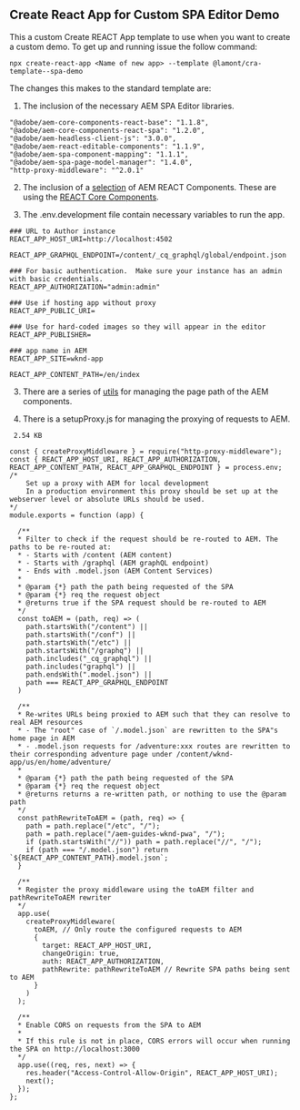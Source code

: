 ## Create React App for Custom SPA Editor Demo

This a custom Create REACT App template to use when you want to create a custom demo.  To get up and running issue the follow command:

```
npx create-react-app <Name of new app> --template @lamont/cra-template--spa-demo
```

The changes this makes to the standard template are:

1. The inclusion of the necessary AEM SPA Editor libraries.

```
"@adobe/aem-core-components-react-base": "1.1.8",
"@adobe/aem-core-components-react-spa": "1.2.0",
"@adobe/aem-headless-client-js": "3.0.0",
"@adobe/aem-react-editable-components": "1.1.9",
"@adobe/aem-spa-component-mapping": "1.1.1",
"@adobe/aem-spa-page-model-manager": "1.4.0",
"http-proxy-middleware": "^2.0.1"
```

2. The inclusion of a [selection](https://github.com/lamontacrook/cra-template-spa-demo/tree/main/template/src/components/aem) of AEM REACT Components. These are using the [REACT Core Components](https://github.com/adobe/aem-react-core-wcm-components).

3. The .env.development file contain necessary variables to run the app.

```
### URL to Author instance
REACT_APP_HOST_URI=http://localhost:4502

REACT_APP_GRAPHQL_ENDPOINT=/content/_cq_graphql/global/endpoint.json

### For basic authentication.  Make sure your instance has an admin with basic credentials.
REACT_APP_AUTHORIZATION="admin:admin"

### Use if hosting app without proxy
REACT_APP_PUBLIC_URI=

### Use for hard-coded images so they will appear in the editor
REACT_APP_PUBLISHER=

### app name in AEM
REACT_APP_SITE=wknd-app

REACT_APP_CONTENT_PATH=/en/index
```

3. There are a series of [utils](https://github.com/lamontacrook/cra-template-spa-demo/tree/main/template/src/utils) for managing the page path of the AEM components.

4. There is a setupProxy.js for managing the proxying of requests to AEM.

```
 2.54 KB
   
const { createProxyMiddleware } = require("http-proxy-middleware");
const { REACT_APP_HOST_URI, REACT_APP_AUTHORIZATION, REACT_APP_CONTENT_PATH, REACT_APP_GRAPHQL_ENDPOINT } = process.env;
/*
    Set up a proxy with AEM for local development
    In a production environment this proxy should be set up at the webserver level or absolute URLs should be used.
*/
module.exports = function (app) {

  /**
  * Filter to check if the request should be re-routed to AEM. The paths to be re-routed at:
  * - Starts with /content (AEM content)
  * - Starts with /graphql (AEM graphQL endpoint)
  * - Ends with .model.json (AEM Content Services)
  * 
  * @param {*} path the path being requested of the SPA
  * @param {*} req the request object
  * @returns true if the SPA request should be re-routed to AEM
  */
  const toAEM = (path, req) => (
    path.startsWith("/content") ||
    path.startsWith("/conf") ||
    path.startsWith("/etc") ||
    path.startsWith("/graphq") ||
    path.includes("_cq_graphql") ||
    path.includes("graphql") ||
    path.endsWith(".model.json") ||
    path === REACT_APP_GRAPHQL_ENDPOINT
  )

  /**
  * Re-writes URLs being proxied to AEM such that they can resolve to real AEM resources
  * - The "root" case of `/.model.json` are rewritten to the SPA"s home page in AEM
  * - .model.json requests for /adventure:xxx routes are rewritten to their corresponding adventure page under /content/wknd-app/us/en/home/adventure/ 
  * 
  * @param {*} path the path being requested of the SPA
  * @param {*} req the request object
  * @returns returns a re-written path, or nothing to use the @param path
  */
  const pathRewriteToAEM = (path, req) => {
    path = path.replace("/etc", "/");
    path = path.replace("/aem-guides-wknd-pwa", "/");
    if (path.startsWith("//")) path = path.replace("//", "/");
    if (path === "/.model.json") return `${REACT_APP_CONTENT_PATH}.model.json`;
  }

  /**
  * Register the proxy middleware using the toAEM filter and pathRewriteToAEM rewriter 
  */
  app.use(
    createProxyMiddleware(
      toAEM, // Only route the configured requests to AEM
      {
        target: REACT_APP_HOST_URI,
        changeOrigin: true,
        auth: REACT_APP_AUTHORIZATION,
        pathRewrite: pathRewriteToAEM // Rewrite SPA paths being sent to AEM
      }
    )
  );

  /**
  * Enable CORS on requests from the SPA to AEM
  * 
  * If this rule is not in place, CORS errors will occur when running the SPA on http://localhost:3000
  */
  app.use((req, res, next) => {
    res.header("Access-Control-Allow-Origin", REACT_APP_HOST_URI);
    next();
  });
};
```

